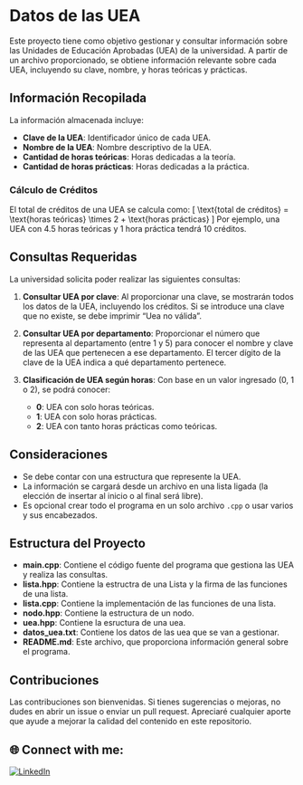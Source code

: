 # Datos de las UEA

Este proyecto tiene como objetivo gestionar y consultar información sobre las Unidades de Educación Aprobadas (UEA) de la universidad. A partir de un archivo proporcionado, se obtiene información relevante sobre cada UEA, incluyendo su clave, nombre, y horas teóricas y prácticas.

## Información Recopilada

La información almacenada incluye:

- **Clave de la UEA**: Identificador único de cada UEA.
- **Nombre de la UEA**: Nombre descriptivo de la UEA.
- **Cantidad de horas teóricas**: Horas dedicadas a la teoría.
- **Cantidad de horas prácticas**: Horas dedicadas a la práctica.

### Cálculo de Créditos

El total de créditos de una UEA se calcula como:
\[ \text{total de créditos} = \text{horas teóricas} \times 2 + \text{horas prácticas} \]
Por ejemplo, una UEA con 4.5 horas teóricas y 1 hora práctica tendrá 10 créditos.

## Consultas Requeridas

La universidad solicita poder realizar las siguientes consultas:

1. **Consultar UEA por clave**: Al proporcionar una clave, se mostrarán todos los datos de la UEA, incluyendo los créditos. Si se introduce una clave que no existe, se debe imprimir “Uea no válida”.
   
2. **Consultar UEA por departamento**: Proporcionar el número que representa al departamento (entre 1 y 5) para conocer el nombre y clave de las UEA que pertenecen a ese departamento. El tercer dígito de la clave de la UEA indica a qué departamento pertenece.

3. **Clasificación de UEA según horas**: Con base en un valor ingresado (0, 1 o 2), se podrá conocer:
   - **0**: UEA con solo horas teóricas.
   - **1**: UEA con solo horas prácticas.
   - **2**: UEA con tanto horas prácticas como teóricas.

## Consideraciones

- Se debe contar con una estructura que represente la UEA.
- La información se cargará desde un archivo en una lista ligada (la elección de insertar al inicio o al final será libre).
- Es opcional crear todo el programa en un solo archivo `.cpp` o usar varios y sus encabezados.

## Estructura del Proyecto

- **main.cpp**: Contiene el código fuente del programa que gestiona las UEA y realiza las consultas.
- **lista.hpp**: Contiene la estructra de una Lista y la firma de las funciones de una lista.
- **lista.cpp**: Contiene la implementación de las funciones de una lista.
- **nodo.hpp**: Contiene la estructura de un nodo.
- **uea.hpp**: Contiene la esructura de una uea.
- **datos_uea.txt**: Contiene los datos de las uea que se van a gestionar.
- **README.md**: Este archivo, que proporciona información general sobre el programa.

## Contribuciones
Las contribuciones son bienvenidas. Si tienes sugerencias o mejoras, no dudes en abrir un issue o enviar un pull request. Apreciaré cualquier aporte que ayude a mejorar la calidad del contenido en este repositorio.

## 🌐 Connect with me:
[![LinkedIn](https://img.shields.io/badge/LinkedIn-0077B5?style=for-the-badge&logo=linkedin&logoColor=white)](https://www.linkedin.com/in/cris7cf/)
